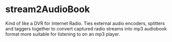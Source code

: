 stream2AudioBook
================

Kind of like a DVR for Internet Radio. Ties external audio encoders, splitters and taggers together to convert captured radio streams into mp3 audiobook format more suitable for listening to on an mp3 player.
